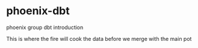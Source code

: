 # phoenix-dbt
phoenix group dbt introduction 

This is where the fire will cook the data before we merge with the main pot